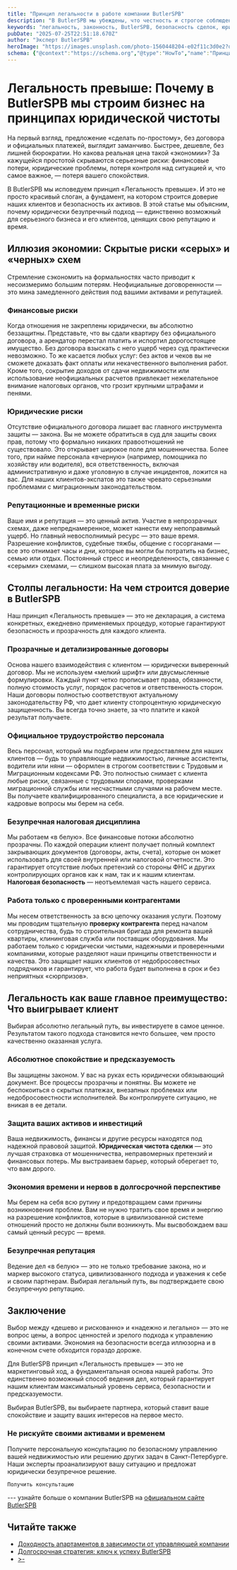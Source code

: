 ```yaml
---
title: "Принцип легальности в работе компании ButlerSPB"
description: "В ButlerSPB мы убеждены, что честность и строгое соблюдение законов — основа успешного бизнеса. Наша приверженность легальности гарантирует клиентам безопасность."
keywords: "легальность, законность, ButlerSPB, безопасность сделок, юридическая чистота, прозрачность бизнеса, доверие клиентов"
pubDate: "2025-07-25T22:51:18.670Z"
author: "Эксперт ButlerSPB"
heroImage: "https://images.unsplash.com/photo-1560448204-e02f11c3d0e2?q=80&w=2070&auto=format&fit=crop"
schema: {"@context":"https://schema.org","@type":"HowTo","name":"Принцип легальности в работе компании ButlerSPB","description":"В ButlerSPB мы убеждены, что честность и строгое соблюдение законов — основа успешного бизнеса. Наша приверженность легальности гарантирует клиентам безопасность.","image":{"@type":"ImageObject","url":"https://images.unsplash.com/photo-1560448204-e02f11c3d0e2?q=80&w=2070&auto=format&fit=crop"},"aggregateRating":{"@type":"AggregateRating","ratingValue":"4.9","reviewCount":360,"bestRating":"5","worstRating":"1"},"publisher":{"@type":"Organization","name":"Блог ButlerSPB","logo":{"@type":"ImageObject","url":"https://butlerspb-blog.netlify.app/favicon.ico"}},"mainEntityOfPage":{"@type":"WebPage","@id":"https://butlerspb-blog.netlify.app/blog/legalnost-prevyshe/"}}
---
```

# Легальность превыше: Почему в ButlerSPB мы строим бизнес на принципах юридической чистоты

На первый взгляд, предложение «сделать по-простому», без договора и официальных платежей, выглядит заманчиво. Быстрее, дешевле, без лишней бюрократии. Но какова реальная цена такой «экономии»? За кажущейся простотой скрываются серьезные риски: финансовые потери, юридические проблемы, потеря контроля над ситуацией и, что самое важное, — потеря вашего спокойствия.

В ButlerSPB мы исповедуем принцип «Легальность превыше». И это не просто красивый слоган, а фундамент, на котором строится доверие наших клиентов и безопасность их активов. В этой статье мы объясним, почему юридически безупречный подход — единственно возможный для серьезного бизнеса и его клиентов, ценящих свою репутацию и время.

## Иллюзия экономии: Скрытые риски «серых» и «черных» схем

Стремление сэкономить на формальностях часто приводит к несоизмеримо большим потерям. Неофициальные договоренности — это мина замедленного действия под вашими активами и репутацией.

### Финансовые риски

Когда отношения не закреплены юридически, вы абсолютно беззащитны. Представьте, что вы сдали квартиру без официального договора, а арендатор перестал платить и испортил дорогостоящее имущество. Без договора взыскать с него ущерб через суд практически невозможно. То же касается любых услуг: без актов и чеков вы не сможете доказать факт оплаты или некачественного выполнения работ. Кроме того, сокрытие доходов от сдачи недвижимости или использование неофициальных расчетов привлекает нежелательное внимание налоговых органов, что грозит крупными штрафами и пенями.

### Юридические риски

Отсутствие официального договора лишает вас главного инструмента защиты — закона. Вы не можете обратиться в суд для защиты своих прав, потому что формально никаких правоотношений не существовало. Это открывает широкое поле для мошенничества. Более того, при найме персонала «вчерную» (например, помощника по хозяйству или водителя), вся ответственность, включая административную и даже уголовную в случае инцидентов, ложится на вас. Для наших клиентов-экспатов это также чревато серьезными проблемами с миграционным законодательством.

### Репутационные и временные риски

Ваше имя и репутация — это ценный актив. Участие в непрозрачных схемах, даже непреднамеренное, может нанести ему непоправимый ущерб. Но главный невосполнимый ресурс — это ваше время. Разрешение конфликтов, судебные тяжбы, общение с госорганами — все это отнимает часы и дни, которые вы могли бы потратить на бизнес, семью или отдых. Постоянный стресс и неопределенность, связанные с «серыми» схемами, — слишком высокая плата за мнимую выгоду.

## Столпы легальности: На чем строится доверие в ButlerSPB

Наш принцип «Легальность превыше» — это не декларация, а система конкретных, ежедневно применяемых процедур, которые гарантируют безопасность и прозрачность для каждого клиента.

### Прозрачные и детализированные договоры

Основа нашего взаимодействия с клиентом — юридически выверенный договор. Мы не используем «мелкий шрифт» или двусмысленные формулировки. Каждый пункт четко прописывает права, обязанности, полную стоимость услуг, порядок расчетов и ответственность сторон. Наши договоры полностью соответствуют актуальному законодательству РФ, что дает клиенту стопроцентную юридическую защищенность. Вы всегда точно знаете, за что платите и какой результат получаете.

### Официальное трудоустройство персонала

Весь персонал, который мы подбираем или предоставляем для наших клиентов — будь то управляющие недвижимостью, личные ассистенты, водители или няни — оформлен в строгом соответствии с Трудовым и Миграционным кодексами РФ. Это полностью снимает с клиента любые риски, связанные с трудовыми спорами, проверками миграционной службы или несчастными случаями на рабочем месте. Вы получаете квалифицированного специалиста, а все юридические и кадровые вопросы мы берем на себя.

### Безупречная налоговая дисциплина

Мы работаем «в белую». Все финансовые потоки абсолютно прозрачны. По каждой операции клиент получает полный комплект закрывающих документов (договоры, акты, счета), которые он может использовать для своей внутренней или налоговой отчетности. Это гарантирует отсутствие любых претензий со стороны ФНС и других контролирующих органов как к нам, так и к нашим клиентам. **Налоговая безопасность** — неотъемлемая часть нашего сервиса.

### Работа только с проверенными контрагентами

Мы несем ответственность за всю цепочку оказания услуги. Поэтому мы проводим тщательную **проверку контрагента** перед началом сотрудничества, будь то строительная бригада для ремонта вашей квартиры, клининговая служба или поставщик оборудования. Мы работаем только с юридически чистыми, надежными и проверенными компаниями, которые разделяют наши принципы ответственности и качества. Это защищает наших клиентов от недобросовестных подрядчиков и гарантирует, что работа будет выполнена в срок и без неприятных «сюрпризов».

## Легальность как ваше главное преимущество: Что выигрывает клиент

Выбирая абсолютно легальный путь, вы инвестируете в самое ценное. Результатом такого подхода становится нечто большее, чем просто качественно оказанная услуга.

### Абсолютное спокойствие и предсказуемость

Вы защищены законом. У вас на руках есть юридически обязывающий документ. Все процессы прозрачны и понятны. Вы можете не беспокоиться о скрытых платежах, внезапных проблемах или недобросовестности исполнителей. Вы контролируете ситуацию, не вникая в ее детали.

### Защита ваших активов и инвестиций

Ваша недвижимость, финансы и другие ресурсы находятся под надежной правовой защитой. **Юридическая чистота сделки** — это лучшая страховка от мошенничества, неправомерных претензий и финансовых потерь. Мы выстраиваем барьер, который оберегает то, что вам дорого.

### Экономия времени и нервов в долгосрочной перспективе

Мы берем на себя всю рутину и предотвращаем сами причины возникновения проблем. Вам не нужно тратить свое время и энергию на разрешение конфликтов, которые в цивилизованной системе отношений просто не должны были возникнуть. Мы высвобождаем ваш самый ценный ресурс — время.

### Безупречная репутация

Ведение дел «в белую» — это не только требование закона, но и маркер высокого статуса, цивилизованного подхода и уважения к себе и своим партнерам. Выбирая легальный путь, вы подтверждаете свою безупречную репутацию.

## Заключение

Выбор между «дешево и рискованно» и «надежно и легально» — это не вопрос цены, а вопрос ценностей и зрелого подхода к управлению своими активами. Экономия на безопасности всегда иллюзорна и в конечном счете обходится гораздо дороже.

Для ButlerSPB принцип «Легальность превыше» — это не маркетинговый ход, а фундаментальная основа нашей работы. Это единственно возможный способ ведения дел, который гарантирует нашим клиентам максимальный уровень сервиса, безопасности и предсказуемости.

Выбирая ButlerSPB, вы выбираете партнера, который ставит ваше спокойствие и защиту ваших интересов на первое место.

### Не рискуйте своими активами и временем

Получите персональную консультацию по безопасному управлению вашей недвижимостью или решению других задач в Санкт-Петербурге. Наши эксперты проанализируют вашу ситуацию и предложат юридически безупречное решение.

`Получить консультацию`

--- узнайте больше о компании ButlerSPB на <a href="https://butlerspb.ru/o-nas" target="_blank" rel="nofollow">официальном сайте ButlerSPB</a>

## Читайте также

*   [Доходность апартаментов в зависимости от управляющей компании](/blog/dohodnost-apartamentov-v-zavisimosti-ot-upravlyayuschey-kompanii/)
*   [Долгосрочная стратегия: ключ к успеху ButlerSPB](/blog/dolgosrochnaya-strategiya/)
*   [>-](/blog/doveritelnoe-upravlenie-ili-samostoyatelnaya-sdacha-chto-vygodnee/)

